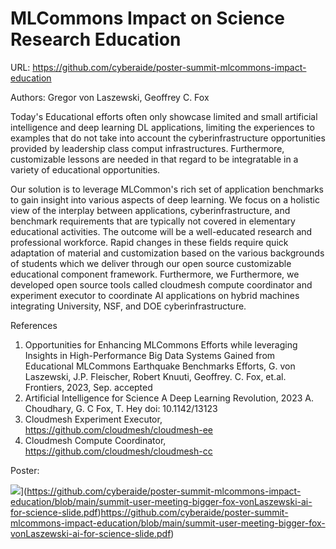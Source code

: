 # MLCommons Impact on Science Research Education


URL: https://github.com/cyberaide/poster-summit-mlcommons-impact-education

Authors: Gregor von Laszewski, Geoffrey C. Fox

Today's Educational efforts often only showcase limited and small artificial intelligence and deep learning DL applications, limiting the experiences to examples that do not take into account the cyberinfrastructure opportunities provided by leadership class comput infrastructures. Furthermore, customizable lessons are needed in that regard to be integratable in a  variety of educational opportunities.

Our solution is to leverage MLCommon's rich set of application benchmarks to gain insight into various aspects of deep learning. 
We focus on a holistic view of the interplay between applications, cyberinfrastructure, and benchmark requirements that are typically not covered in elementary educational activities. The outcome will be a well-educated research and professional workforce.
Rapid changes in these fields require quick adaptation of material and customization based on the various backgrounds of students which we deliver through our open source customizable educational component framework. Furthermore, we 
Furthermore, we developed open source tools called cloudmesh compute coordinator and experiment executor to coordinate AI applications on hybrid machines integrating University, NSF, and DOE cyberinfrastructure.


References
1. Opportunities for Enhancing MLCommons Efforts while leveraging Insights in High-Performance Big Data Systems Gained from Educational MLCommons Earthquake Benchmarks Efforts, G. von Laszewski, J.P. Fleischer, Robert Knuuti, Geoffrey. C. Fox, et.al. Frontiers, 2023, Sep. accepted
2. Artificial Intelligence for Science A Deep Learning Revolution, 2023 A. Choudhary, G. C Fox, T. Hey doi: 10.1142/13123
3. Cloudmesh Experiment Executor, https://github.com/cloudmesh/cloudmesh-ee
4. Cloudmesh Compute Coordinator, https://github.com/cloudmesh/cloudmesh-cc

Poster:

![]([)](https://github.com/cyberaide/poster-summit-mlcommons-impact-education/blob/main/summit-user-meeting-bigger-fox-vonLaszewski-ai-for-science-slide.pdf)https://github.com/cyberaide/poster-summit-mlcommons-impact-education/blob/main/summit-user-meeting-bigger-fox-vonLaszewski-ai-for-science-slide.pdf)
